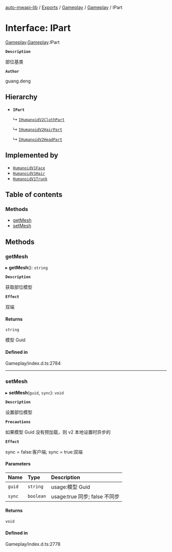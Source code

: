 [auto-mwapi-lib](../README.md) / [Exports](../modules.md) / [Gameplay](../modules/Gameplay.md) / [Gameplay](../modules/Gameplay.Gameplay.md) / IPart

# Interface: IPart

[Gameplay](../modules/Gameplay.md).[Gameplay](../modules/Gameplay.Gameplay.md).IPart

**`Description`**

部位基类

**`Author`**

guang.deng

## Hierarchy

- **`IPart`**

  ↳ [`IHumanoidV2ClothPart`](Gameplay.Gameplay.IHumanoidV2ClothPart.md)

  ↳ [`IHumanoidV2HairPart`](Gameplay.Gameplay.IHumanoidV2HairPart.md)

  ↳ [`IHumanoidV2HeadPart`](Gameplay.Gameplay.IHumanoidV2HeadPart.md)

## Implemented by

- [`HumanoidV1Face`](../classes/Gameplay.Gameplay.HumanoidV1Face.md)
- [`HumanoidV1Hair`](../classes/Gameplay.Gameplay.HumanoidV1Hair.md)
- [`HumanoidV1Trunk`](../classes/Gameplay.Gameplay.HumanoidV1Trunk.md)

## Table of contents

### Methods

- [getMesh](Gameplay.Gameplay.IPart.md#getmesh)
- [setMesh](Gameplay.Gameplay.IPart.md#setmesh)

## Methods

### getMesh

▸ **getMesh**(): `string`

**`Description`**

获取部位模型

**`Effect`**

双端

#### Returns

`string`

模型 Guid

#### Defined in

Gameplay/index.d.ts:2784

---

### setMesh

▸ **setMesh**(`guid`, `sync`): `void`

**`Description`**

设置部位模型

**`Precautions`**

如果模型 Guid 没有预加载，则 v2 本地设置时异步的

**`Effect`**

sync = false:客户端;
sync = true:双端

#### Parameters

| Name   | Type      | Description                   |
| :----- | :-------- | :---------------------------- |
| `guid` | `string`  | usage:模型 Guid               |
| `sync` | `boolean` | usage:true 同步; false 不同步 |

#### Returns

`void`

#### Defined in

Gameplay/index.d.ts:2778
